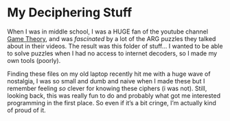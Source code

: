 # My Deciphering Stuff
When I was in middle school, I was a HUGE fan of the youtube channel [Game Theory](https://www.youtube.com/@GameTheory), and was *fascinated* by a lot of the ARG puzzles they talked about in their videos. The result was this folder of stuff... I wanted to be able to solve puzzles when I had no access to internet decoders, so I made my own tools (poorly). 

Finding these files on my old laptop recently hit me with a huge wave of nostalgia, I was so small and dumb and naive when I made these but I remember feeling *so* clever for knowing these ciphers (i was not). Still, looking back, this was really fun to do and probably what got me interested programming in the first place. So even if it’s a bit cringe, I’m actually kind of proud of it.